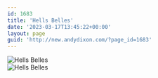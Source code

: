 ```yaml
---
id: 1683
title: 'Hells Belles'
date: '2023-03-17T13:45:22+00:00'
layout: page
guid: 'http://new.andydixon.com/?page_id=1683'
---
```


![Hells Belles](https://i0.wp.com/assets.g8x2.ldn.idrivee2-23.com/posters/Hells%20Belles%2001.jpg?w=1200&ssl=1 "Hells Belles")  
![Hells Belles](https://i0.wp.com/assets.g8x2.ldn.idrivee2-23.com/posters/Hells%20Belles%2002.jpg?w=1200&ssl=1 "Hells Belles")